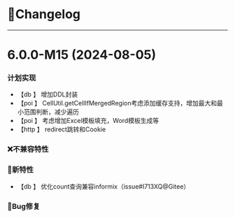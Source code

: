 
# 🚀Changelog

-------------------------------------------------------------------------------------------------------------

# 6.0.0-M15 (2024-08-05)

### 计划实现
* 【db     】     增加DDL封装
* 【poi    】     CellUtil.getCellIfMergedRegion考虑添加缓存支持，增加最大和最小范围判断，减少遍历
* 【poi    】     考虑增加Excel模板填充，Word模板生成等
* 【http   】     redirect跳转和Cookie

### ❌不兼容特性

### 🐣新特性
* 【db    】      优化count查询兼容informix（issue#I713XQ@Gitee）

### 🐞Bug修复